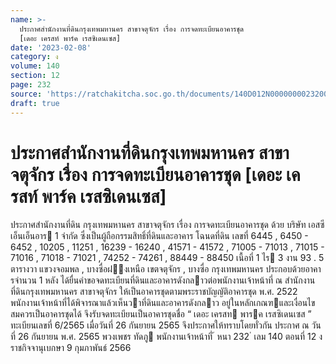 ```yaml
---
name: >-
  ประกาศสำนักงานที่ดินกรุงเทพมหานคร สาขาจตุจักร เรื่อง การจดทะเบียนอาคารชุด
  [เดอะ เครสท์ พาร์ค เรสซิเดนเซส]
date: '2023-02-08'
category: ง
volume: 140
section: 12
page: 232
source: 'https://ratchakitcha.soc.go.th/documents/140D012N0000000023200.pdf'
draft: true
---
```


# ประกาศสำนักงานที่ดินกรุงเทพมหานคร สาขาจตุจักร เรื่อง การจดทะเบียนอาคารชุด [เดอะ เครสท์ พาร์ค เรสซิเดนเซส]

ประกาศสํานักงานที่ดิน กรุงเทพมหานคร สาขาจตุจักร เรื่อง การจดทะเบียนอาคารชุด ด้วย บริษัท เอสซี เอ็นเอ็นอาร 1 จํากัด ซึ่งเป็นผู้ถือกรรมสิทธิ์ที่ดินและอาคาร โฉนดที่ดิน เลขที่ 6445 , 6450 - 6452 , 10205 , 11251 , 16239 - 16240 , 41571 - 41572 , 71005 - 71013 , 71015 - 71016 , 71018 - 71021 , 74252 - 74261 , 88449 - 88450 เนื้อที่ 1 ไร 3 งาน 93 . 5 ตารางวา แขวงจอมพล , บางซื่อฝงเหนือ เขตจตุจักร , บางซื่อ กรุงเทพมหานคร ประกอบด้วยอาคารจํานวน 1 หลัง ได้ยื่นคําขอจดทะเบียนที่ดินและอาคารดังกลาวต่อพนักงานเจ้าหน้าที่ ณ สํานักงานที่ดินกรุงเทพมหานคร สาขาจตุจักร ให้เป็นอาคารชุดตามพระราชบัญญัติอาคารชุด พ.ศ. 2522 พนักงานเจ้าหน้าที่ได้พิจารณาแล้วเห็นวาที่ดินและอาคารดังกลาว อยู่ในหลักเกณฑและเงื่อนไข สมควรเป็นอาคารชุดได้ จึงรับจดทะเบียนเป็นอาคารชุดชื่อ “ เดอะ เครสท พารค เรสซิเดนเซส ” ทะเบียนเลขที่ 6/2565 เมื่อวันที่ 26 กันยายน 2565 จึงประกาศให้ทราบโดยทั่วกัน ประกาศ ณ วันที่ 26 กันยายน พ.ศ. 2565 พวงเพชร ทัดภู พนักงานเจ้าหน้าที่ ้ หนา 232 ่ เลม 140 ตอนที่ 12 ง ราชกิจจานุเบกษา 9 กุมภาพันธ์ 2566
